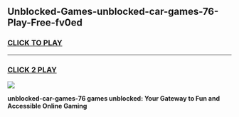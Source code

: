 
## Unblocked-Games-unblocked-car-games-76-Play-Free-fv0ed
<h3>
<a href="https://premium76.site?title=unblocked-car-games-76&ref=17A">CLICK TO PLAY</a></h3>
<hr>

<h3>
<a href="https://premium76.site?title=unblocked-car-games-76&ref=17A">CLICK 2 PLAY</a>
  
</h3>

<a href="https://premium76.site?title=unblocked-car-games-76&ref=17A"><img src="https://clearcache.store/games.png"></a>


**unblocked-car-games-76 games unblocked: Your Gateway to Fun and Accessible Online Gaming**

